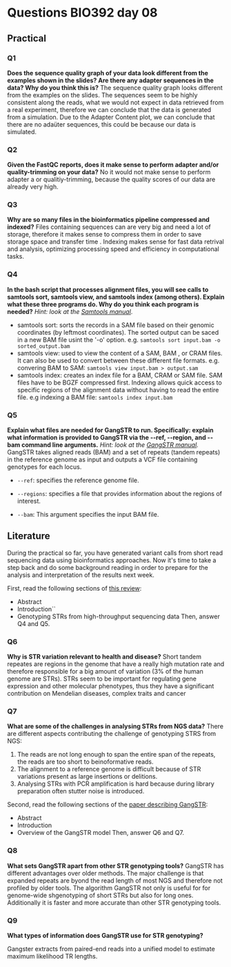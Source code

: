 
# Questions BIO392 day 08

## Practical

### Q1
**Does the sequence quality graph of your data look different from the examples shown in the slides? Are there any adapter sequences in the data? Why do you think this is?**
The sequence quality graph looks different from the examples on the slides. The sequences seem to be highly consistent along the reads, what we would not expect in data retrieved from a real experiment, 
therefore we can conclude that the data is generated from a simulation. Due to the Adapter Content plot, we can conclude that there are no adaüter sequences, this could be because our data is simulated.

### Q2
**Given the FastQC reports, does it make sense to perform adapter and/or quality-trimming on your data?**
No it would not make sense to perform adapter a or qualitiy-trimming, because the quality scores of our data are already very high.

### Q3
**Why are so many files in the bioinformatics pipeline compressed and indexed?**
Files containing sequences can are very big and need a lot of storage, therefore it makes sense to compress them in order to save storage space and transfer time . 
Indexing makes sense for fast data retrival and analysis, optimizing processing speed and efficiency in computational tasks.

### Q4
**In the bash script that processes alignment files, you will see calls to samtools sort, samtools view, and samtools index (among others). Explain what these three programs do. Why do you think each program is needed?**
*Hint: look at the [Samtools manual](http://www.htslib.org/doc/samtools.html)*.
- samtools sort: sorts the records in a SAM file based on their genomic coordinates (by leftmost coordinates). The sorted output can be saced in a new BAM file usint the '-o' option.
  e.g. ```samtools sort input.bam -o sorted_output.bam```
- samtools view: used to view the content of a SAM, BAM , or CRAM files. It can also be used to convert between these different file formats.
  e.g. convering BAM to SAM: ```samtools view input.bam > output.sam```
- samtools index: creates an index file for a BAM, CRAM or SAM file. SAM files have to be BGZF compressed first. Indexing allows quick access to specific regions of the alignment data without having to read the entire file.
  e.g indexing a BAM file: ```samtools index input.bam```

### Q5
**Explain what files are needed for GangSTR to run. Specifically: explain what information is provided to GangSTR via the --ref, --region, and --bam command line arguments.**
*Hint: look at the [GangSTR manual](https://github.com/gymreklab/gangstr).*
GangSTR takes aligned reads (BAM) and a set of repeats (tandem repeats) in the reference genome as input and outputs a VCF file containing genotypes for each locus.
- `--ref`: specifies the reference genome file.

- `--regions`: specifies a file that provides information about the regions of interest.

- `--bam`: This argument specifies the input BAM file.





## Literature
During the practical so far, you have generated variant calls from short read sequencing data using bioinformatics approaches. Now it's time to take a step back and do some background reading in order to prepare for the analysis and interpretation of the results next week. 

First, read the following sections of [this review](https://www.sciencedirect.com/science/article/pii/S0959437X16301538):
* Abstract
* Introduction``
* Genotyping STRs from high-throughput sequencing data
Then, answer Q4 and Q5.

### Q6
**Why is STR variation relevant to health and disease?**
Short tandem repeates are regions in the genome that have a really high mutation rate and therefore responsible for a big amount of variation (3% of the human genome are STRs). STRs seem to be important for regulating gene expression and other molecular phenotypes, thus they have a significant contribution on Mendelian diseases, complex traits and cancer

### Q7
**What are some of the challenges in analysing STRs from NGS data?**
There are different aspects contributing the challenge of genotyping STRS from NGS:
1) The reads are not long enough to span the entire span of the repeats, the reads are too short to beinoformative reads.
2) The alignment to a reference genome is difficult because of STR variations present as large insertions or delitions.
3) Analysing STRs with PCR amplification is hard because during library preparation often stutter noise is introduced. 

Second, read the following sections of the [paper describing GangSTR](https://academic.oup.com/nar/article/47/15/e90/5518310):
* Abstract
* Introduction
* Overview of the GangSTR model
Then, answer Q6 and Q7.

### Q8
**What sets GangSTR apart from other STR genotyping tools?**
GangSTR has different advantages over older methods. The major challenge is that expanded repeats are byond the read length of most NGS and therefore not profiled by older tools. The algorithm GangSTR  not only is useful for for genome-wide shgenotyping of short STRs but also for long ones. Additionally it is faster and more accurate than other STR genotyping tools. 



### Q9
**What types of information does GangSTR use for STR genotyping?**

Gangster extracts from paired-end reads into a unified model to estimate maximum likelihood TR lengths.
